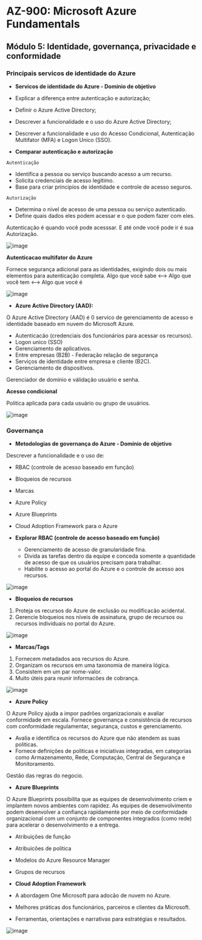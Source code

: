 # AZ-900: Microsoft Azure Fundamentals

## Módulo 5: Identidade, governança, privacidade e conformidade

### Principais servicos de identidade do Azure

- **Servicos de identidade do Azure - Domínio de objetivo**

- Explicar a diferença entre autenticação e autorização;
- Definir o Azure Active Directory;
- Descrever a funcionalidade e o uso do Azure Active Directory;
- Descrever a funcionalidade e uso do Acesso Condicional, Autenticação Multifator (MFA) e Logon Unico (SSO).

- **Comparar autenticação e autorização**

`Autenticação`
  - Identifica a pessoa ou serviço buscando acesso a um recurso.
  - Solicita credenciais de acesso legítimo.
  - Base para criar principios de identidade e controle de acesso seguros.

`Autorização`
  - Determina o nivel de acesso de uma pessoa ou serviço autenticado.
  - Define quais dados eles podem acessar e o que podem fazer com eles.

Autenticação é quando você pode acesssar. E até onde você pode ir é sua Autorização.

![image](https://user-images.githubusercontent.com/86172286/194387416-69e0ccb3-7bd2-4d01-ba87-fd3758fcf5df.png)

**Autenticacao multifator do Azure**

Fornece segurança adicional para as identidades, exigindo dois ou mais elementos para autenticação completa.
Algo que você sabe <--> Algo que você tem <--> Algo que vocé é

![image](https://user-images.githubusercontent.com/86172286/194387473-4118f3b1-b25e-4203-8fb7-72b276b93ffe.png)

- **Azure Active Directory (AAD):**

O Azure Active Directory (AAD) é 0 servico de gerenciamento de acesso e identidade baseado em nuvem do Microsoft Azure.

- Autenticacão (credenciais dos funcionários para acessar os recursos).
- Logon unico (SSO)
- Gerenciamento de aplicativos.
- Entre empresas (B2B) - Federação relação de segurança
- Serviços de identidade entre empresa e cliente (B2C).
- Gerenciamento de dispositivos.

Gerenciador de domínio e válidação usuário e senha.

**Acesso condicional**

Politica aplicada para cada usuário ou grupo de usuários.

![image](https://user-images.githubusercontent.com/86172286/194389037-8f73ec4f-68e7-44b0-8316-b6d4ab69d25e.png)

### Governança

- **Metodologias de governança do Azure - Domínio de objetivo**

Descrever a funcionalidade e o uso de:

  - RBAC (controle de acesso baseado em função) 
  - Bloqueios de recursos
  - Marcas
  - Azure Policy
  - Azure Blueprints
  - Cloud Adoption Framework para o Azure

- **Explorar RBAC (controle de acesso baseado em função)**

  - Gerenciamento de acesso de granularidade fina.
  - Divida as tarefas dentro da equipe e conceda somente a quantidade de acesso de que os usuários precisam para trabalhar.
  - Habilite o acesso ao portal do Azure e o controle de acesso aos recursos.

![image](https://user-images.githubusercontent.com/86172286/194427213-7bb4991d-9173-4445-9db4-aa68caca5e34.png)

- **Bloqueios de recursos**

1. Proteja os recursos do Azure de exclusão ou modificacão acidental.
2. Gerencie bloqueios nos níveis de assinatura, grupo de recursos ou recursos individuais no portal do Azure.

![image](https://user-images.githubusercontent.com/86172286/194427330-0c715e37-6966-4c8f-90a4-826ccce77cf9.png)

- **Marcas/Tags**

1. Fornecem metadados aos recursos do Azure.
2. Organizam os recursos em uma taxonomia de maneira lógica.
3. Consistem em um par nome-valor.
4. Muito úteis para reunir informacões de cobrança.

![image](https://user-images.githubusercontent.com/86172286/194428527-c50e5d7a-f904-483a-b4ce-5e27a695b15d.png)


- **Azure Policy**

O Azure Policy ajuda a impor padrões organizacionais e avaliar conformidade em escala. Fornece governança e consistência de recursos com conformidade regulamentar, segurança, custos e gerenciamento.

- Avalia e identifica os recursos do Azure que não atendem as suas politicas.
- Fornece definições de politicas e iniciativas integradas, em categorias como Armazenamento, Rede, Computação, Central de Segurança e Monitoramento.

Gestão das regras do negocio.

- **Azure Blueprints**

O Azure Blueprints possibilita que as equipes de desenvolvimento criem e implantem novos ambientes com rapidez. As equipes de desenvolvimento podem desenvolver a confiança rapidamente por meio de conformidade organizacional com um conjunto de componentes integrados (como rede) para acelerar o desenvolvimento e a entrega.

- Atribuições de função
- Atribuicões de politica
- Modelos do Azure Resource Manager
- Grupos de recursos

- **Cloud Adoption Framework**

- A abordagem One Microsoft para adocão de nuvem no Azure.
- Melhores práticas dos funcionários, parceiros e clientes da Microsoft.
- Ferramentas, orientações e narrativas para estratégias e resultados.

![image](https://user-images.githubusercontent.com/86172286/194439235-39da890b-6f44-4c8e-b8e6-d49ba83d1e57.png)
